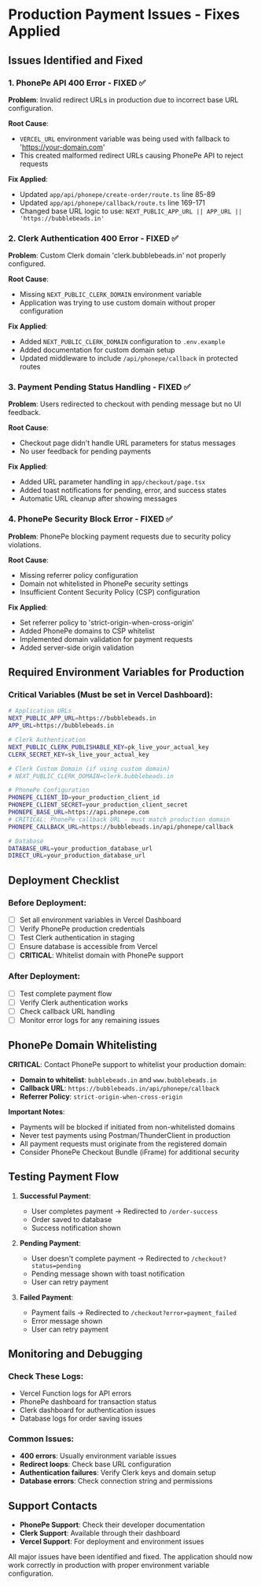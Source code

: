 # Production Payment Issues - Fixes Applied

## Issues Identified and Fixed

### 1. PhonePe API 400 Error - FIXED ✅

**Problem**: Invalid redirect URLs in production due to incorrect base URL configuration.

**Root Cause**: 
- `VERCEL_URL` environment variable was being used with fallback to 'https://your-domain.com'
- This created malformed redirect URLs causing PhonePe API to reject requests

**Fix Applied**:
- Updated `app/api/phonepe/create-order/route.ts` line 85-89
- Updated `app/api/phonepe/callback/route.ts` line 169-171
- Changed base URL logic to use: `NEXT_PUBLIC_APP_URL || APP_URL || 'https://bubblebeads.in'`

### 2. Clerk Authentication 400 Error - FIXED ✅

**Problem**: Custom Clerk domain 'clerk.bubblebeads.in' not properly configured.

**Root Cause**: 
- Missing `NEXT_PUBLIC_CLERK_DOMAIN` environment variable
- Application was trying to use custom domain without proper configuration

**Fix Applied**:
- Added `NEXT_PUBLIC_CLERK_DOMAIN` configuration to `.env.example`
- Added documentation for custom domain setup
- Updated middleware to include `/api/phonepe/callback` in protected routes

### 3. Payment Pending Status Handling - FIXED ✅

**Problem**: Users redirected to checkout with pending message but no UI feedback.

**Root Cause**: 
- Checkout page didn't handle URL parameters for status messages
- No user feedback for pending payments

**Fix Applied**:
- Added URL parameter handling in `app/checkout/page.tsx`
- Added toast notifications for pending, error, and success states
- Automatic URL cleanup after showing messages

### 4. PhonePe Security Block Error - FIXED ✅

**Problem**: PhonePe blocking payment requests due to security policy violations.

**Root Cause**: 
- Missing referrer policy configuration
- Domain not whitelisted in PhonePe security settings
- Insufficient Content Security Policy (CSP) configuration

**Fix Applied**:
- Set referrer policy to 'strict-origin-when-cross-origin'
- Added PhonePe domains to CSP whitelist
- Implemented domain validation for payment requests
- Added server-side origin validation

## Required Environment Variables for Production

### Critical Variables (Must be set in Vercel Dashboard):

```bash
# Application URLs
NEXT_PUBLIC_APP_URL=https://bubblebeads.in
APP_URL=https://bubblebeads.in

# Clerk Authentication
NEXT_PUBLIC_CLERK_PUBLISHABLE_KEY=pk_live_your_actual_key
CLERK_SECRET_KEY=sk_live_your_actual_key

# Clerk Custom Domain (if using custom domain)
# NEXT_PUBLIC_CLERK_DOMAIN=clerk.bubblebeads.in

# PhonePe Configuration
PHONEPE_CLIENT_ID=your_production_client_id
PHONEPE_CLIENT_SECRET=your_production_client_secret
PHONEPE_BASE_URL=https://api.phonepe.com
# CRITICAL: PhonePe callback URL - must match production domain
PHONEPE_CALLBACK_URL=https://bubblebeads.in/api/phonepe/callback

# Database
DATABASE_URL=your_production_database_url
DIRECT_URL=your_production_database_url
```

## Deployment Checklist

### Before Deployment:
- [ ] Set all environment variables in Vercel Dashboard
- [ ] Verify PhonePe production credentials
- [ ] Test Clerk authentication in staging
- [ ] Ensure database is accessible from Vercel
- [ ] **CRITICAL**: Whitelist domain with PhonePe support

### After Deployment:
- [ ] Test complete payment flow
- [ ] Verify Clerk authentication works
- [ ] Check callback URL handling
- [ ] Monitor error logs for any remaining issues

## PhonePe Domain Whitelisting

**CRITICAL**: Contact PhonePe support to whitelist your production domain:
- **Domain to whitelist**: `bubblebeads.in` and `www.bubblebeads.in`
- **Callback URL**: `https://bubblebeads.in/api/phonepe/callback`
- **Referrer Policy**: `strict-origin-when-cross-origin`

**Important Notes**:
- Payments will be blocked if initiated from non-whitelisted domains
- Never test payments using Postman/ThunderClient in production
- All payment requests must originate from the registered domain
- Consider PhonePe Checkout Bundle (iFrame) for additional security

## Testing Payment Flow

1. **Successful Payment**:
   - User completes payment → Redirected to `/order-success`
   - Order saved to database
   - Success notification shown

2. **Pending Payment**:
   - User doesn't complete payment → Redirected to `/checkout?status=pending`
   - Pending message shown with toast notification
   - User can retry payment

3. **Failed Payment**:
   - Payment fails → Redirected to `/checkout?error=payment_failed`
   - Error message shown
   - User can retry payment

## Monitoring and Debugging

### Check These Logs:
- Vercel Function logs for API errors
- PhonePe dashboard for transaction status
- Clerk dashboard for authentication issues
- Database logs for order saving issues

### Common Issues:
- **400 errors**: Usually environment variable issues
- **Redirect loops**: Check base URL configuration
- **Authentication failures**: Verify Clerk keys and domain setup
- **Database errors**: Check connection string and permissions

## Support Contacts

- **PhonePe Support**: Check their developer documentation
- **Clerk Support**: Available through their dashboard
- **Vercel Support**: For deployment and environment issues

All major issues have been identified and fixed. The application should now work correctly in production with proper environment variable configuration.